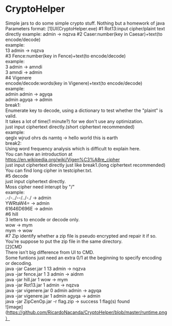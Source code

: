 # CryptoHelper
Simple jars to do some simple crypto stuff. Nothing but a homework of java 
Parameters format:
[1]UI(CryptoHelper.exe)
  #1 Rot13:input cipher/plaint text directly
  example: admin -> nqzva
  #2 Caser:number(key in Caesar)+text(to encode/decode)<br>
  example:<br> 
	13 admin -> nqzva<br>
  #3 Fence:number(key in Fence)+text(to encode/decode)<br>
  example:<br> 
	3 admin -> amndi<br>
  3 amndi -> admin<br>
  #4 Vigenere<br>
  encode/decode:words(key in Vigenere)+text(to encode/decode)<br>
  example: <br> admin admin -> agyqa <br>
           admin agyqa -> admin<br>
  break1: <br> Enumerate key to decode, using a dictionary to test whether the "plaint" is valid.<br>
          It takes a lot of time(1 minute?) for we don't use any optimization.<br>
          just input ciphertext directly.(short ciphertext recommended)<br>
  example: <br> qeglx wjrud ohrs ds namtq -> hello world this is earth <br>
  break2: <br> Using word frequency analysis which is difficult to explain here.<br>
          You can have an introduction at https://en.wikipedia.org/wiki/Vigen%C3%A8re_cipher<br>
          just input ciphertext directly just like break1.(long ciphertext recommended)<br>
          You can find long cipher in testcipher.txt.<br>
  #5 decode<br>
          just input ciphertext directly.<br>
          Moss cipher need interupt by "/"<br>
  example:<br>
          .-/-../--/../-./ -> admin<br>
          YWRtaW4= -> admin<br>
          61646D696E -> admin<br>
  #6 hill<br>
          3 letters to encode or decode only.<br>
          wow -> mym<br>
          mym -> wow<br>
  #7 Zip  identify whether a zip file is pseudo encrypted and repair it if so.<br>
          You're suppose to put the zip file in the same directory.<br>
[2]CMD<br>
  There isn't big difference from UI to CMD.<br>
  Some funtions just need an extra 0/1 at the beginning to specify encoding or decoding.<br>
  java -jar Caser.jar 1 13 admin  ->  nqzva<br>
  java -jar fence.jar 1 3 admin  ->  aidnm<br>
  java -jar hill.jar 1 wow  ->  mym<br>
  java -jar Rot13.jar 1 admin  ->  nqzva<br>
  java -jar vigenere.jar 0 admin admin  ->  agyqa<br>
  java -jar vigenere.jar 1 admin agyqa  ->  admin<br>
  java -jar ZipCenOp.jar -r flag.zip  ->  success 1 flag(s) found<br>
![image](https://github.com/RicardoNacanda/CryptoHelper/blob/master/runtime.png）
